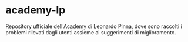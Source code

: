 # academy-lp
Repository ufficiale dell'Academy di Leonardo Pinna, dove sono raccolti i problemi rilevati dagli utenti assieme ai suggerimenti di miglioramento.

